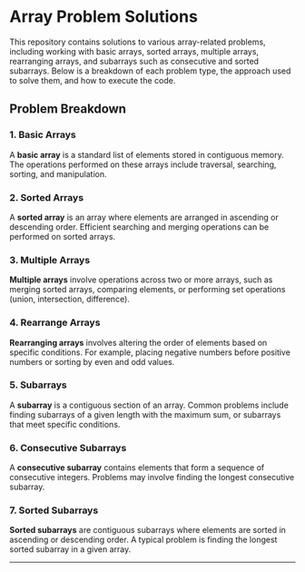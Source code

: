 # Array Problem Solutions

This repository contains solutions to various array-related problems, including working with basic arrays, sorted arrays, multiple arrays, rearranging arrays, and subarrays such as consecutive and sorted subarrays. Below is a breakdown of each problem type, the approach used to solve them, and how to execute the code.

## Problem Breakdown

### 1. Basic Arrays
A **basic array** is a standard list of elements stored in contiguous memory. The operations performed on these arrays include traversal, searching, sorting, and manipulation.

### 2. Sorted Arrays
A **sorted array** is an array where elements are arranged in ascending or descending order. Efficient searching and merging operations can be performed on sorted arrays.

### 3. Multiple Arrays
**Multiple arrays** involve operations across two or more arrays, such as merging sorted arrays, comparing elements, or performing set operations (union, intersection, difference).

### 4. Rearrange Arrays
**Rearranging arrays** involves altering the order of elements based on specific conditions. For example, placing negative numbers before positive numbers or sorting by even and odd values.

### 5. Subarrays
A **subarray** is a contiguous section of an array. Common problems include finding subarrays of a given length with the maximum sum, or subarrays that meet specific conditions.

### 6. Consecutive Subarrays
A **consecutive subarray** contains elements that form a sequence of consecutive integers. Problems may involve finding the longest consecutive subarray.

### 7. Sorted Subarrays
**Sorted subarrays** are contiguous subarrays where elements are sorted in ascending or descending order. A typical problem is finding the longest sorted subarray in a given array.

---
